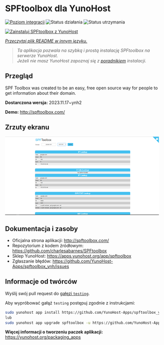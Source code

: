<!--
To README zostało automatycznie wygenerowane przez <https://github.com/YunoHost/apps/tree/master/tools/readme_generator>
Nie powinno być ono edytowane ręcznie.
-->

# SPFtoolbox dla YunoHost

[![Poziom integracji](https://apps.yunohost.org/badge/integration/spftoolbox)](https://ci-apps.yunohost.org/ci/apps/spftoolbox/)
![Status działania](https://apps.yunohost.org/badge/state/spftoolbox)
![Status utrzymania](https://apps.yunohost.org/badge/maintained/spftoolbox)

[![Zainstaluj SPFtoolbox z YunoHost](https://install-app.yunohost.org/install-with-yunohost.svg)](https://install-app.yunohost.org/?app=spftoolbox)

*[Przeczytaj plik README w innym języku.](./ALL_README.md)*

> *Ta aplikacja pozwala na szybką i prostą instalację SPFtoolbox na serwerze YunoHost.*  
> *Jeżeli nie masz YunoHost zapoznaj się z [poradnikiem](https://yunohost.org/install) instalacji.*

## Przegląd

SPF Toolbox was created to be an easy, free open source way for people to get information about their domain.


**Dostarczona wersja:** 2023.11.17~ynh2

**Demo:** <http://spftoolbox.com/>

## Zrzuty ekranu

![Zrzut ekranu z SPFtoolbox](./doc/screenshots/687474703a2f2f692e696d6775722e636f6d2f4143785a5074512e706e67.png)

## Dokumentacja i zasoby

- Oficjalna strona aplikacji: <http://spftoolbox.com/>
- Repozytorium z kodem źródłowym: <https://github.com/charlesabarnes/SPFtoolbox>
- Sklep YunoHost: <https://apps.yunohost.org/app/spftoolbox>
- Zgłaszanie błędów: <https://github.com/YunoHost-Apps/spftoolbox_ynh/issues>

## Informacje od twórców

Wyślij swój pull request do [gałęzi `testing`](https://github.com/YunoHost-Apps/spftoolbox_ynh/tree/testing).

Aby wypróbować gałąź `testing` postępuj zgodnie z instrukcjami:

```bash
sudo yunohost app install https://github.com/YunoHost-Apps/spftoolbox_ynh/tree/testing --debug
lub
sudo yunohost app upgrade spftoolbox -u https://github.com/YunoHost-Apps/spftoolbox_ynh/tree/testing --debug
```

**Więcej informacji o tworzeniu paczek aplikacji:** <https://yunohost.org/packaging_apps>
